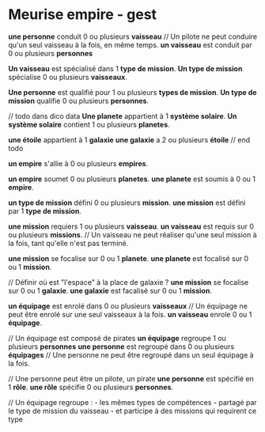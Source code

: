 Meurise empire - gest
===========

**une personne** conduit 0 ou plusieurs **vaisseau**
// Un pilote ne peut conduire qu'un seul vaisseau à la fois, en même temps.
**un vaisseau** est conduit par 0 ou plusieurs **personnes**

**Un vaisseau** est spécialisé dans 1 **type de mission**.
**Un type de mission** spécialise 0 ou plusieurs **vaisseaux**.

**Une personne** est qualifié pour 1 ou plusieurs **types de mission**.
**Un type de mission** qualifie 0 ou plusieurs **personnes**.

// todo dans dico data
**Une planete** appartient à 1 **système solaire**.
**Un système solaire** contient 1 ou plusieurs **planetes**.

**une étoile** appartient à 1 **galaxie**
**une galaxie** a 2 ou plusieurs **étoile**
// end todo

**un empire** s'allie à 0 ou plusieurs **empires**.

**un empire** soumet 0 ou plusieurs **planetes**.
**une planete** est soumis à 0 ou 1 **empire**.

**un type de mission** défini 0 ou plusieurs **mission**.
**une mission** est défini par 1 **type de mission**.

**une mission** requiers 1 ou plusieurs **vaisseau**.
**un vaisseau** est requis sur 0 ou plusieurs **missions**.
// Un vaisseau ne peut réaliser qu'une seul mission à la fois, tant qu'elle n'est pas terminé.

**une mission** se focalise sur 0 ou 1 **planete**.
**une planete** est focalisé sur 0 ou 1 **mission**.

// Définir où est "l'espace" à la place de galaxie ?
**une mission** se focalise sur 0 ou 1 **galaxie**.
**une galaxie** est facalisé sur 0 ou 1 **mission**.

**un équipage** est enrolé dans 0 ou plusieurs **vaisseaux**
// Un équipage ne peut être enrolé sur une seul vaisseaux à la fois.
**un vaisseau** enrole 0 ou 1 **équipage**.

// Un équipage est composé de pirates
**un équipage** regroupe 1 ou plusieurs **personnes**
**une personne** est regroupé dans 0 ou plusieurs **équipages**
// Une personne ne peut être regroupé dans un seul équipage à la fois.

// Une personne peut être un pilote, un pirate
**une personne** est spécifié en 1 **rôle**.
**une rôle** spécifie 0 ou plusieurs **personnes**.

// Un équipage regroupe :
    - les mêmes types de compétences 
    - partagé par le type de mission du vaisseau 
    - et participe à des missions qui requirent ce type
